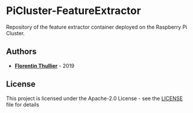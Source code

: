 # PiCluster-FeatureExtractor

Repository of the feature extractor container deployed on the Raspberry Pi Cluster.

## Authors

* [**Florentin Thullier**](https://github.com/FlorentinTh) - 2019

## License

This project is licensed under the Apache-2.0 License - see the [LICENSE](LICENSE) file for details

